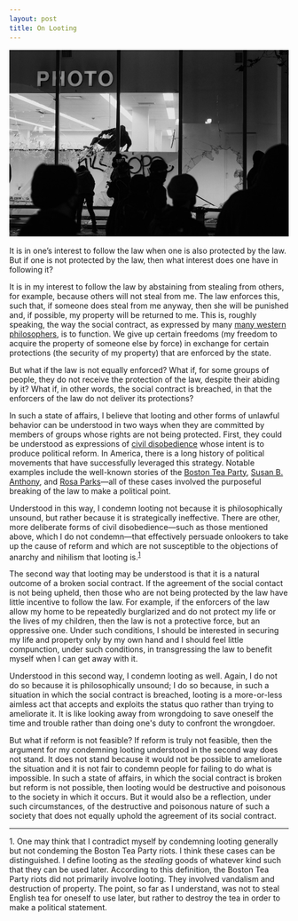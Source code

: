 ```yaml
---
layout: post
title: On Looting
---
```


<img src="/assets/looting.jpg">

It is in one’s interest to follow the law when one is also protected by the law. But if one is not protected by the law, then what interest does one have in following it?

It is in my interest to follow the law by abstaining from stealing from others, for example, because others will not steal from me. The law enforces this, such that, if someone does steal from me anyway, then she will be punished and, if possible, my property will be returned to me. This is, roughly speaking, the way the social contract, as expressed by many [many western philosophers](https://plato.stanford.edu/entries/contractarianism-contemporary/), is to function. We give up certain freedoms (my freedom to acquire the property of someone else by force) in exchange for certain protections (the security of my property) that are enforced by the state.

But what if the law is not equally enforced? What if, for some groups of people, they do not receive the protection of the law, despite their abiding by it? What if, in other words, the social contract is breached, in that the enforcers of the law do not deliver its protections?

In such a state of affairs, I believe that looting and other forms of unlawful behavior can be understood in two ways when they are committed by members of groups whose rights are not being protected. First, they could be understood as expressions of [civil disobedience](https://plato.stanford.edu/entries/civil-disobedience/) whose intent is to produce political reform. In America, there is a long history of political movements that have successfully leveraged this strategy. Notable examples include the well-known stories of the [Boston Tea Party](https://en.wikipedia.org/wiki/Boston_Tea_Party), [Susan B. Anthony](https://en.wikipedia.org/wiki/Susan_B._Anthony), and [Rosa Parks](https://en.wikipedia.org/wiki/Rosa_Parks)&mdash;all of these cases involved the purposeful breaking of the law to make a political point.

Understood in this way, I condemn looting not because it is philosophically unsound, but rather because it is strategically ineffective. There are other, more deliberate forms of civil disobedience&mdash;such as those mentioned above, which I do not condemn&mdash;that effectively persuade onlookers to take up the cause of reform and which are not susceptible to the objections of anarchy and nihilism that looting is.<sup><a href="#on-looting-1">1</a></sup>

The second way that looting may be understood is that it is a natural outcome of a broken social contract. If the agreement of the social contact is not being upheld, then those who are not being protected by the law have little incentive to follow the law. For example, if the enforcers of the law allow my home to be repeatedly burglarized and do not protect my life or the lives of my children, then the law is not a protective force, but an oppressive one. Under such conditions, I should be interested in securing my life and property only by my own hand and I should feel little compunction, under such conditions, in transgressing the law to benefit myself when I can get away with it.

Understood in this second way, I condemn looting as well. Again, I do not do so because it is philosophically unsound; I do so because, in such a situation in which the social contract is breached, looting is a more-or-less aimless act that accepts and exploits the status quo rather than trying to ameliorate it. It is like looking away from wrongdoing to save oneself the time and trouble rather than doing one's duty to confront the wrongdoer.

But what if reform is not feasible? If reform is truly not feasible, then the argument for my condemning looting understood in the second way does not stand. It does not stand because it would not be possible to ameliorate the situation and it is not fair to condemn people for failing to do what is impossible. In such a state of affairs, in which the social contract is broken but reform is not possible, then looting would be destructive and poisonous to the society in which it occurs. But it would also be a reflection, under such circumstances, of the destructive and poisonous nature of such a society that does not equally uphold the agreement of its social contract.

___

<p class="small" id="on-looting-1">1. One may think that I contradict myself by condemning looting generally but not condeming the Boston Tea Party riots. I think these cases can be distinguished. I define looting as the <em>stealing</em> goods of whatever kind such that they can be used later. According to this definition, the Boston Tea Party riots did not primarily involve looting. They involved vandalism and destruction of property. The point, so far as I understand, was not to steal English tea for oneself to use later, but rather to destroy the tea in order to make a political statement.</p>

